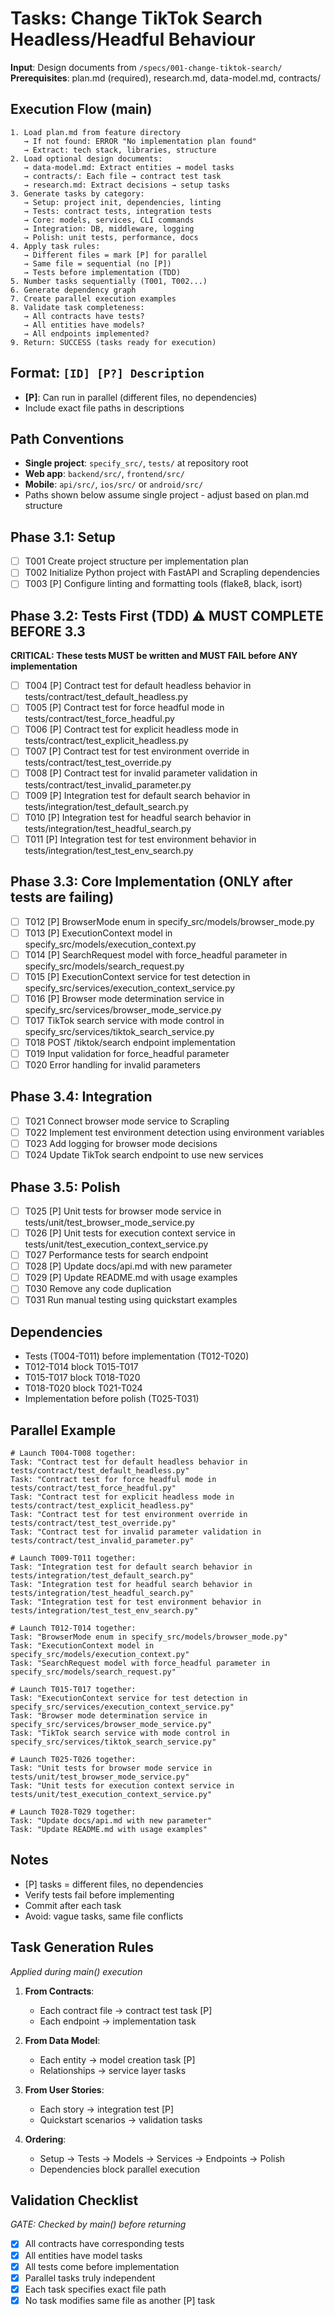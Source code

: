 # Tasks: Change TikTok Search Headless/Headful Behaviour

**Input**: Design documents from `/specs/001-change-tiktok-search/`
**Prerequisites**: plan.md (required), research.md, data-model.md, contracts/

## Execution Flow (main)
```
1. Load plan.md from feature directory
   → If not found: ERROR "No implementation plan found"
   → Extract: tech stack, libraries, structure
2. Load optional design documents:
   → data-model.md: Extract entities → model tasks
   → contracts/: Each file → contract test task
   → research.md: Extract decisions → setup tasks
3. Generate tasks by category:
   → Setup: project init, dependencies, linting
   → Tests: contract tests, integration tests
   → Core: models, services, CLI commands
   → Integration: DB, middleware, logging
   → Polish: unit tests, performance, docs
4. Apply task rules:
   → Different files = mark [P] for parallel
   → Same file = sequential (no [P])
   → Tests before implementation (TDD)
5. Number tasks sequentially (T001, T002...)
6. Generate dependency graph
7. Create parallel execution examples
8. Validate task completeness:
   → All contracts have tests?
   → All entities have models?
   → All endpoints implemented?
9. Return: SUCCESS (tasks ready for execution)
```

## Format: `[ID] [P?] Description`
- **[P]**: Can run in parallel (different files, no dependencies)
- Include exact file paths in descriptions

## Path Conventions
- **Single project**: `specify_src/`, `tests/` at repository root
- **Web app**: `backend/src/`, `frontend/src/`
- **Mobile**: `api/src/`, `ios/src/` or `android/src/`
- Paths shown below assume single project - adjust based on plan.md structure

## Phase 3.1: Setup
- [ ] T001 Create project structure per implementation plan
- [ ] T002 Initialize Python project with FastAPI and Scrapling dependencies
- [ ] T003 [P] Configure linting and formatting tools (flake8, black, isort)

## Phase 3.2: Tests First (TDD) ⚠️ MUST COMPLETE BEFORE 3.3
**CRITICAL: These tests MUST be written and MUST FAIL before ANY implementation**

- [ ] T004 [P] Contract test for default headless behavior in tests/contract/test_default_headless.py
- [ ] T005 [P] Contract test for force headful mode in tests/contract/test_force_headful.py
- [ ] T006 [P] Contract test for explicit headless mode in tests/contract/test_explicit_headless.py
- [ ] T007 [P] Contract test for test environment override in tests/contract/test_test_override.py
- [ ] T008 [P] Contract test for invalid parameter validation in tests/contract/test_invalid_parameter.py
- [ ] T009 [P] Integration test for default search behavior in tests/integration/test_default_search.py
- [ ] T010 [P] Integration test for headful search behavior in tests/integration/test_headful_search.py
- [ ] T011 [P] Integration test for test environment behavior in tests/integration/test_test_env_search.py

## Phase 3.3: Core Implementation (ONLY after tests are failing)
- [ ] T012 [P] BrowserMode enum in specify_src/models/browser_mode.py
- [ ] T013 [P] ExecutionContext model in specify_src/models/execution_context.py
- [ ] T014 [P] SearchRequest model with force_headful parameter in specify_src/models/search_request.py
- [ ] T015 [P] ExecutionContext service for test detection in specify_src/services/execution_context_service.py
- [ ] T016 [P] Browser mode determination service in specify_src/services/browser_mode_service.py
- [ ] T017 TikTok search service with mode control in specify_src/services/tiktok_search_service.py
- [ ] T018 POST /tiktok/search endpoint implementation
- [ ] T019 Input validation for force_headful parameter
- [ ] T020 Error handling for invalid parameters

## Phase 3.4: Integration
- [ ] T021 Connect browser mode service to Scrapling
- [ ] T022 Implement test environment detection using environment variables
- [ ] T023 Add logging for browser mode decisions
- [ ] T024 Update TikTok search endpoint to use new services

## Phase 3.5: Polish
- [ ] T025 [P] Unit tests for browser mode service in tests/unit/test_browser_mode_service.py
- [ ] T026 [P] Unit tests for execution context service in tests/unit/test_execution_context_service.py
- [ ] T027 Performance tests for search endpoint
- [ ] T028 [P] Update docs/api.md with new parameter
- [ ] T029 [P] Update README.md with usage examples
- [ ] T030 Remove any code duplication
- [ ] T031 Run manual testing using quickstart examples

## Dependencies
- Tests (T004-T011) before implementation (T012-T020)
- T012-T014 block T015-T017
- T015-T017 block T018-T020
- T018-T020 block T021-T024
- Implementation before polish (T025-T031)

## Parallel Example
```
# Launch T004-T008 together:
Task: "Contract test for default headless behavior in tests/contract/test_default_headless.py"
Task: "Contract test for force headful mode in tests/contract/test_force_headful.py"
Task: "Contract test for explicit headless mode in tests/contract/test_explicit_headless.py"
Task: "Contract test for test environment override in tests/contract/test_test_override.py"
Task: "Contract test for invalid parameter validation in tests/contract/test_invalid_parameter.py"

# Launch T009-T011 together:
Task: "Integration test for default search behavior in tests/integration/test_default_search.py"
Task: "Integration test for headful search behavior in tests/integration/test_headful_search.py"
Task: "Integration test for test environment behavior in tests/integration/test_test_env_search.py"

# Launch T012-T014 together:
Task: "BrowserMode enum in specify_src/models/browser_mode.py"
Task: "ExecutionContext model in specify_src/models/execution_context.py"
Task: "SearchRequest model with force_headful parameter in specify_src/models/search_request.py"

# Launch T015-T017 together:
Task: "ExecutionContext service for test detection in specify_src/services/execution_context_service.py"
Task: "Browser mode determination service in specify_src/services/browser_mode_service.py"
Task: "TikTok search service with mode control in specify_src/services/tiktok_search_service.py"

# Launch T025-T026 together:
Task: "Unit tests for browser mode service in tests/unit/test_browser_mode_service.py"
Task: "Unit tests for execution context service in tests/unit/test_execution_context_service.py"

# Launch T028-T029 together:
Task: "Update docs/api.md with new parameter"
Task: "Update README.md with usage examples"
```

## Notes
- [P] tasks = different files, no dependencies
- Verify tests fail before implementing
- Commit after each task
- Avoid: vague tasks, same file conflicts

## Task Generation Rules
*Applied during main() execution*

1. **From Contracts**:
   - Each contract file → contract test task [P]
   - Each endpoint → implementation task
   
2. **From Data Model**:
   - Each entity → model creation task [P]
   - Relationships → service layer tasks
   
3. **From User Stories**:
   - Each story → integration test [P]
   - Quickstart scenarios → validation tasks

4. **Ordering**:
   - Setup → Tests → Models → Services → Endpoints → Polish
   - Dependencies block parallel execution

## Validation Checklist
*GATE: Checked by main() before returning*

- [x] All contracts have corresponding tests
- [x] All entities have model tasks
- [x] All tests come before implementation
- [x] Parallel tasks truly independent
- [x] Each task specifies exact file path
- [x] No task modifies same file as another [P] task